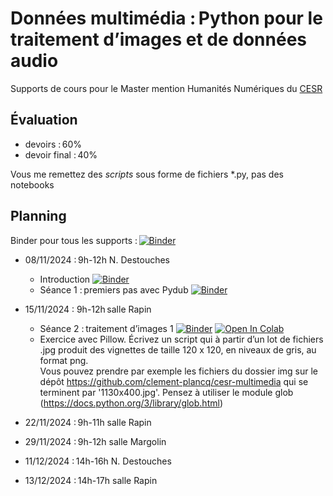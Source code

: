 # Données multimédia : Python pour le traitement d’images et de données audio

Supports de cours pour le Master mention Humanités Numériques du [CESR](https://cesr.univ-tours.fr/)

## Évaluation

 - devoirs : 60%
 - devoir final : 40%

Vous me remettez des *scripts* sous forme de fichiers *.py, pas des notebooks

## Planning

Binder pour tous les supports : [![Binder](https://mybinder.org/badge_logo.svg)](https://mybinder.org/v2/gh/clement-plancq/cesr-multimedia/HEAD?labpath=notebooks)

 - 08/11/2024 : 9h-12h N. Destouches
    - Introduction [![Binder](https://mybinder.org/badge_logo.svg)](https://mybinder.org/v2/gh/clement-plancq/cesr-multimedia/HEAD?labpath=notebooks%2Fintroduction.ipynb) 
    - Séance 1 : premiers pas avec Pydub [![Binder](https://mybinder.org/badge_logo.svg)](https://mybinder.org/v2/gh/clement-plancq/cesr-multimedia/HEAD?labpath=notebooks%2Fseance-1.ipynb)
    
 - 15/11/2024 : 9h-12h salle Rapin
	- Séance 2 : traitement d’images 1 [![Binder](https://mybinder.org/badge_logo.svg)](https://mybinder.org/v2/gh/clement-plancq/cesr-multimedia/HEAD?labpath=notebooks%2Ftraitement-images-1.ipynb) [![Open In Colab](https://colab.research.google.com/assets/colab-badge.svg)](https://colab.research.google.com/github/clement-plancq/cesr-multimedia/blob/main/notebooks/traitement-images-1.ipynb)
	- Exercice avec Pillow. Écrivez un script qui à partir d’un lot de fichiers .jpg produit des vignettes de taille 120 x 120, en niveaux de gris, au format png.  
     Vous pouvez prendre par exemple les fichiers du dossier img sur le dépôt https://github.com/clement-plancq/cesr-multimedia qui se terminent par '1130x400.jpg'. Pensez à utiliser le module glob (https://docs.python.org/3/library/glob.html)


 - 22/11/2024 : 9h-11h salle Rapin

 - 29/11/2024 : 9h-12h salle Margolin
    
 - 11/12/2024 : 14h-16h N. Destouches

 - 13/12/2024 : 14h-17h salle Rapin
